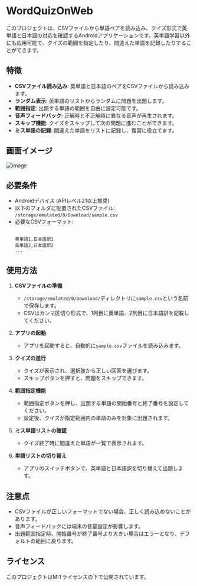 # WordQuizOnWeb

このプロジェクトは、CSVファイルから単語ペアを読み込み、クイズ形式で英単語と日本語の対応を確認するAndroidアプリケーションです。英単語学習以外にも応用可能で、クイズの範囲を指定したり、間違えた単語を記録したりすることができます。

## 特徴

- **CSVファイル読み込み**: 英単語と日本語のペアをCSVファイルから読み込みます。
- **ランダム表示**: 英単語のリストからランダムに問題を出題します。
- **範囲指定**: 出題する単語の範囲を自由に設定可能です。
- **音声フィードバック**: 正解時と不正解時に異なる音声が再生されます。
- **スキップ機能**: クイズをスキップして次の問題に進むことができます。
- **ミス単語の記録**: 間違えた単語をリストに記録し、復習に役立てます。

## 画面イメージ
![image](https://github.com/user-attachments/assets/310100ca-fe4c-4ecb-b170-b4471ee0b24b)

## 必要条件

- Androidデバイス (APIレベル21以上推奨)
- 以下のフォルダに配置されたCSVファイル:
  `/storage/emulated/0/Download/sample.csv`
- 必要なCSVフォーマット:
  ```

  英単語1,日本語訳1
  英単語2,日本語訳2
  ...
  ```

## 使用方法

1. **CSVファイルの準備**
   - `/storage/emulated/0/Download/`ディレクトリに`sample.csv`という名前で保存します。
   - CSVはカンマ区切り形式で、1列目に英単語、2列目に日本語訳を記載してください。

2. **アプリの起動**
   - アプリを起動すると、自動的に`sample.csv`ファイルを読み込みます。

3. **クイズの進行**
   - クイズが表示され、選択肢から正しい回答を選びます。
   - スキップボタンを押すと、問題をスキップできます。

4. **範囲指定機能**
   - 範囲指定ボタンを押し、出題する単語の開始番号と終了番号を設定してください。
   - 設定後、クイズが指定範囲内の単語のみを対象に出題されます。

5. **ミス単語リストの確認**
   - クイズ終了時に間違えた単語が一覧で表示されます。

6. **単語リストの切り替え**
   - アプリのスイッチボタンで、英単語と日本語訳を切り替えて出題します。

## 注意点

- CSVファイルが正しいフォーマットでない場合、正しく読み込めないことがあります。
- 音声フィードバックには端末の音量設定が影響します。
- 出題範囲指定時、開始番号が終了番号より大きい場合はエラーとなり、デフォルトの範囲に戻ります。


## ライセンス

このプロジェクトはMITライセンスの下で公開されています。

